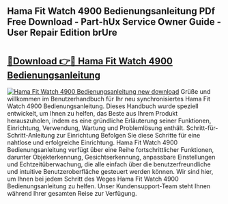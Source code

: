 ## Hama Fit Watch 4900 Bedienungsanleitung PDf Free Download - Part-hUx Service Owner Guide - User Repair Edition brUre

# <h2><a href="http://df2ojzr.blite.top/?on=Hama+Fit+Watch+4900+Bedienungsanleitung">🔗Download 👉🔴 Hama Fit Watch 4900 Bedienungsanleitung</a></h2>

[![Hama Fit Watch 4900 Bedienungsanleitung new download](https://i.imgur.com/lujVjoI.png)](http://df2ojzr.blite.top/?on=Hama+Fit+Watch+4900+Bedienungsanleitung)
Grüße und willkommen im Benutzerhandbuch für Ihr neu synchronisiertes Hama Fit Watch 4900 Bedienungsanleitung. Dieses Handbuch wurde speziell entwickelt, um Ihnen zu helfen, das Beste aus Ihrem Produkt herauszuholen, indem es eine gründliche Erläuterung seiner Funktionen, Einrichtung, Verwendung, Wartung und Problemlösung enthält. Schritt-für-Schritt-Anleitung zur Einrichtung Befolgen Sie diese Schritte für eine nahtlose und erfolgreiche Einrichtung. Hama Fit Watch 4900 Bedienungsanleitung verfügt über eine Reihe fortschrittlicher Funktionen, darunter Objekterkennung, Gesichtserkennung, anpassbare Einstellungen und Echtzeitüberwachung, die alle einfach über die benutzerfreundliche und intuitive Benutzeroberfläche gesteuert werden können. Wir sind hier, um Ihnen bei jedem Schritt des Weges Hama Fit Watch 4900 Bedienungsanleitung zu helfen. Unser Kundensupport-Team steht Ihnen während Ihrer gesamten Reise zur Verfügung.
